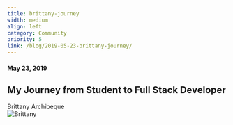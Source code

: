 ```yaml
---
title: brittany-journey
width: medium
align: left
category: Community
priority: 5
link: /blog/2019-05-23-brittany-journey/
---
```

#### May 23, 2019

## My Journey from Student to Full Stack Developer

Brittany Archibeque  
![Brittany](/img/Brittany.png)